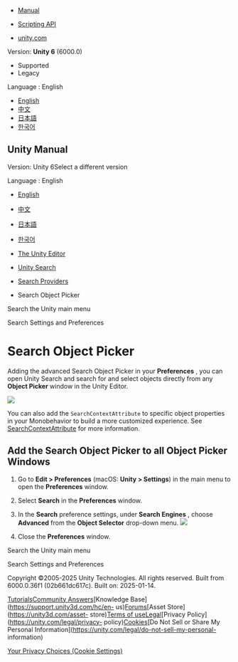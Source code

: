 [](https://docs.unity3d.com)

  * [Manual](../Manual/index.html)
  * [Scripting API](../ScriptReference/index.html)

  * [unity.com](https://unity.com/)

Version: **Unity 6** (6000.0)

  * Supported
  * Legacy

Language : English

  * [English](/Manual/search-advanced-object-picker.html)
  * [中文](/cn/current/Manual/search-advanced-object-picker.html)
  * [日本語](/ja/current/Manual/search-advanced-object-picker.html)
  * [한국어](/kr/current/Manual/search-advanced-object-picker.html)

[](https://docs.unity3d.com)

## Unity Manual

Version: Unity 6Select a different version

Language : English

  * [English](/Manual/search-advanced-object-picker.html)
  * [中文](/cn/current/Manual/search-advanced-object-picker.html)
  * [日本語](/ja/current/Manual/search-advanced-object-picker.html)
  * [한국어](/kr/current/Manual/search-advanced-object-picker.html)

  * [The Unity Editor](unity-editor.html)
  * [Unity Search](search-overview.html)
  * [Search Providers](search-providers.html)
  * Search Object Picker

[](search-menu.html)

Search the Unity main menu

[](search-settings.html)

Search Settings and Preferences

# Search Object Picker

Adding the advanced Search Object Picker in your **Preferences** , you can
open Unity Search and search for and select objects directly from any **Object
Picker** window in the Unity Editor.

![](../uploads/Main/search-object-picker-activated.png)

You can also add the `SearchContextAttribute` to specific object properties in
your Monobehavior to build a more customized experience. See
[SearchContextAttribute](https://docs.unity3d.com/2021.2/Documentation/ScriptReference/Search.SearchContextAttribute.html)
for more information.

## Add the Search Object Picker to all Object Picker Windows

  1. Go to **Edit > Preferences** (macOS: **Unity > Settings**) in the main menu to open the **Preferences** window.

  2. Select **Search** in the **Preferences** window.

  3. In the **Search** preference settings, under **Search Engines** , choose **Advanced** from the **Object Selector** drop-down menu. ![](../uploads/Main/search-object-picker-preferences-setting.png)

  4. Close the **Preferences** window.

[](search-menu.html)

Search the Unity main menu

[](search-settings.html)

Search Settings and Preferences

Copyright ©2005-2025 Unity Technologies. All rights reserved. Built from
6000.0.36f1 (02b661dc617c). Built on: 2025-01-14.

[Tutorials](https://learn.unity.com/)[Community
Answers](https://answers.unity3d.com)[Knowledge
Base](https://support.unity3d.com/hc/en-
us)[Forums](https://forum.unity3d.com)[Asset Store](https://unity3d.com/asset-
store)[Terms of
use](https://docs.unity3d.com/Manual/TermsOfUse.html)[Legal](https://unity.com/legal)[Privacy
Policy](https://unity.com/legal/privacy-
policy)[Cookies](https://unity.com/legal/cookie-policy)[Do Not Sell or Share
My Personal Information](https://unity.com/legal/do-not-sell-my-personal-
information)

[Your Privacy Choices (Cookie Settings)](javascript:void\(0\);)

